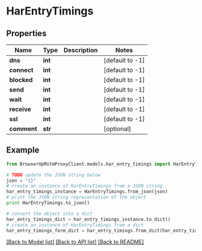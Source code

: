 # HarEntryTimings


## Properties
Name | Type | Description | Notes
------------ | ------------- | ------------- | -------------
**dns** | **int** |  | [default to -1]
**connect** | **int** |  | [default to -1]
**blocked** | **int** |  | [default to -1]
**send** | **int** |  | [default to -1]
**wait** | **int** |  | [default to -1]
**receive** | **int** |  | [default to -1]
**ssl** | **int** |  | [default to -1]
**comment** | **str** |  | [optional] 

## Example

```python
from BrowserUpMitmProxyClient.models.har_entry_timings import HarEntryTimings

# TODO update the JSON string below
json = "{}"
# create an instance of HarEntryTimings from a JSON string
har_entry_timings_instance = HarEntryTimings.from_json(json)
# print the JSON string representation of the object
print HarEntryTimings.to_json()

# convert the object into a dict
har_entry_timings_dict = har_entry_timings_instance.to_dict()
# create an instance of HarEntryTimings from a dict
har_entry_timings_form_dict = har_entry_timings.from_dict(har_entry_timings_dict)
```
[[Back to Model list]](../README.md#documentation-for-models) [[Back to API list]](../README.md#documentation-for-api-endpoints) [[Back to README]](../README.md)


